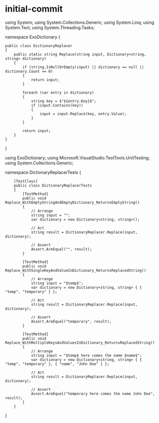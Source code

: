 # initial-commit


using System;
using System.Collections.Generic;
using System.Linq;
using System.Text;
using System.Threading.Tasks;

namespace ExoDictionary
{

    public class DictionaryReplacer
    {
        public static string Replace(string input, Dictionary<string, string> dictionary)
        {
            if (string.IsNullOrEmpty(input) || dictionary == null || dictionary.Count == 0)
            {
                return input;
            }

            foreach (var entry in dictionary)
            {
                string key = $"${entry.Key}$";
                if (input.Contains(key))
                {
                    input = input.Replace(key, entry.Value);
                }
            }

            return input;
        }
    }
}


using ExoDictionary;
using Microsoft.VisualStudio.TestTools.UnitTesting;
using System.Collections.Generic;

namespace DictionaryReplacerTests
{
    
        [TestClass]
        public class DictionaryReplacerTests
        {
            [TestMethod]
            public void Replace_WithEmptyStringAndEmptyDictionary_ReturnsEmptyString()
            {
                // Arrange
                string input = "";
                var dictionary = new Dictionary<string, string>();

                // Act
                string result = DictionaryReplacer.Replace(input, dictionary);

                // Assert
                Assert.AreEqual("", result);
            }

            [TestMethod]
            public void Replace_WithSingleKeyAndValueInDictionary_ReturnsReplacedString()
            {
                // Arrange
                string input = "$temp$";
                var dictionary = new Dictionary<string, string> { { "temp", "temporary" } };

                // Act
                string result = DictionaryReplacer.Replace(input, dictionary);

                // Assert
                Assert.AreEqual("temporary", result);
            }

            [TestMethod]
            public void Replace_WithMultipleKeysAndValuesInDictionary_ReturnsReplacedString()
            {
                // Arrange
                string input = "$temp$ here comes the name $name$";
                var dictionary = new Dictionary<string, string> { { "temp", "temporary" }, { "name", "John Doe" } };

                // Act
                string result = DictionaryReplacer.Replace(input, dictionary);

                // Assert
                Assert.AreEqual("temporary here comes the name John Doe", result);
            }
        }
    

}

